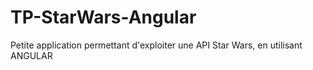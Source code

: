 # TP-StarWars-Angular
Petite application permettant d'exploiter une API Star Wars, en utilisant ANGULAR
